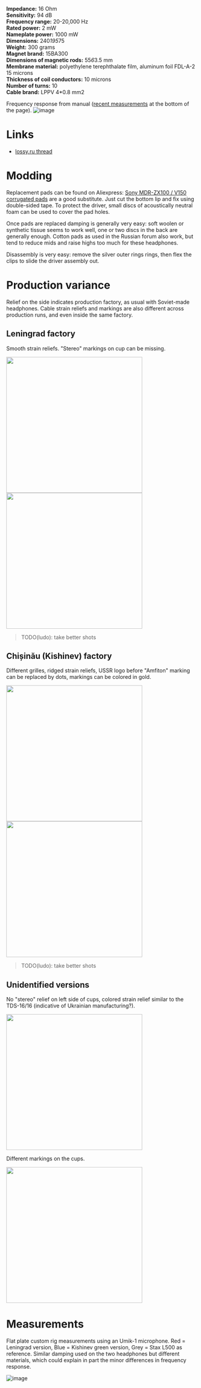 **Impedance:** 16 Ohm  
**Sensitivity:** 94 dB  
**Frequency range:** 20-20,000 Hz  
**Rated power:** 2 mW  
**Nameplate power:** 1000 mW  
**Dimensions:** 240*195*75  
**Weight:** 300 grams  
**Magnet brand:** 15BA300  
**Dimensions of magnetic rods:** 55*6*3.5 mm  
**Membrane material:** polyethylene terephthalate film, aluminum foil FDL-A-2 15 microns  
**Thickness of coil conductors:** 10 microns  
**Number of turns:** 10  
**Cable brand:** LPPV 4*0.8 mm2

Frequency response from manual ([recent measurements](#measurements) at the bottom of the page).
![image](https://github.com/ludoo/HeadphoneGits/assets/66007/33751426-a43a-4eba-9304-9eb746ad147a)


# Links

- [lossy.ru thread](http://www.lossy.ru/forums/showthread.php?t=30)

# Modding

Replacement pads can be found on Aliexpress: [Sony MDR-ZX100 / V150 corrugated pads](https://www.aliexpress.com/item/1005005583913815.html?spm=a2g0o.order_list.order_list_main.50.769e1802N21afG) are a good substitute. Just cut the bottom lip and fix using double-sided tape. To protect the driver, small discs of acoustically neutral foam can be used to cover the pad holes.

Once pads are replaced damping is generally very easy: soft woolen or synthetic tissue seems to work well, one or two discs in the back are generally enough. Cotton pads as used in the Russian forum also work, but tend to reduce mids and raise highs too much for these headphones.

Disassembly is very easy: remove the silver outer rings rings, then flex the clips to slide the driver assembly out.

# Production variance

Relief on the side indicates production factory, as usual with Soviet-made headphones. Cable strain reliefs and markings are also different across production runs, and even inside the same factory.

## Leningrad factory

Smooth strain reliefs. "Stereo" markings on cup can be missing.

<a href="https://github.com/ludoo/HeadphoneGits/assets/66007/4436b487-1cda-4ff3-92b8-49ac20d84441"><img src="https://github.com/ludoo/HeadphoneGits/assets/66007/4436b487-1cda-4ff3-92b8-49ac20d84441" width="360" /></a>
<a href="https://github.com/ludoo/HeadphoneGits/assets/66007/d2e747e9-ff21-4597-b6ef-e593927cbbbd"><img src="https://github.com/ludoo/HeadphoneGits/assets/66007/d2e747e9-ff21-4597-b6ef-e593927cbbbd" width="360" /></a>

> TODO(ludo): take better shots

## Chișinău (Kishinev) factory

Different grilles, ridged strain reliefs, USSR logo before "Amfiton" marking can be replaced by dots, markings can be colored in gold.

<a href="https://github.com/ludoo/HeadphoneGits/assets/66007/0918833d-9f0e-447a-a37c-2a9f8d1d390f"><img src="https://github.com/ludoo/HeadphoneGits/assets/66007/0918833d-9f0e-447a-a37c-2a9f8d1d390f" width="360" /></a>
<a href="https://github.com/ludoo/HeadphoneGits/assets/66007/153680d7-af47-4a49-9c2c-d667a13855cc"><img src="https://github.com/ludoo/HeadphoneGits/assets/66007/153680d7-af47-4a49-9c2c-d667a13855cc" width="360" /></a>

> TODO(ludo): take better shots

## Unidentified versions

No "stereo" relief on left side of cups, colored strain relief similar to the TDS-16/16 (indicative of Ukrainian manufacturing?).

<a href="https://github.com/ludoo/HeadphoneGits/assets/66007/c20f4073-833e-40ce-8175-fe6dd9901a8e"><img src="https://github.com/ludoo/HeadphoneGits/assets/66007/c20f4073-833e-40ce-8175-fe6dd9901a8e" width="360" /></a>

Different markings on the cups.

<a href="https://github.com/ludoo/HeadphoneGits/assets/66007/58251b5b-0be0-424c-b04d-f61aef245b5e"><img src="https://github.com/ludoo/HeadphoneGits/assets/66007/58251b5b-0be0-424c-b04d-f61aef245b5e" width="360" /></a>

# Measurements

Flat plate custom rig measurements using an Umik-1 microphone. Red = Leningrad version, Blue = Kishinev green version, Grey = Stax L500 as reference. Similar damping used on the two headphones but different materials, which could explain in part the minor differences in frequency response.

![image](https://github.com/ludoo/HeadphoneGits/assets/66007/9d6c3889-b3c8-4ee7-83cb-d0fd6ee77a30)

